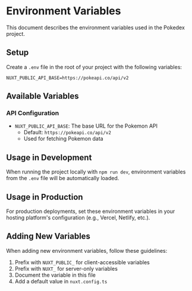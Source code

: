 # Environment Variables

This document describes the environment variables used in the Pokedex project.

## Setup

Create a `.env` file in the root of your project with the following variables:

```
NUXT_PUBLIC_API_BASE=https://pokeapi.co/api/v2
```

## Available Variables

### API Configuration

- `NUXT_PUBLIC_API_BASE`: The base URL for the Pokemon API
  - Default: `https://pokeapi.co/api/v2`
  - Used for fetching Pokemon data

## Usage in Development

When running the project locally with `npm run dev`, environment variables from the `.env` file will be automatically loaded.

## Usage in Production

For production deployments, set these environment variables in your hosting platform's configuration (e.g., Vercel, Netlify, etc.).

## Adding New Variables

When adding new environment variables, follow these guidelines:

1. Prefix with `NUXT_PUBLIC_` for client-accessible variables
2. Prefix with `NUXT_` for server-only variables
3. Document the variable in this file
4. Add a default value in `nuxt.config.ts`
